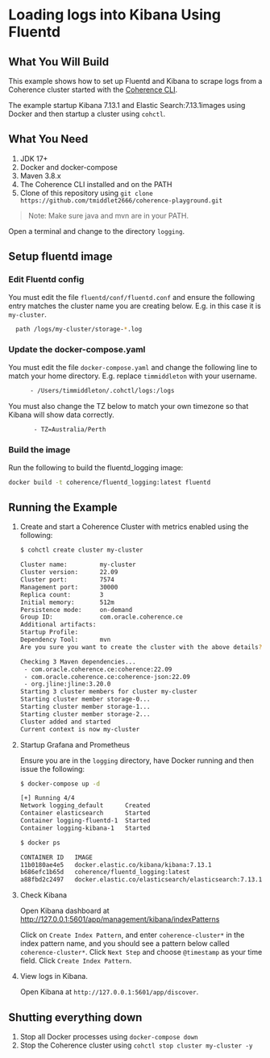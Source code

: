 # Loading logs into Kibana Using Fluentd

## What You Will Build

This example shows how to set up Fluentd and Kibana to scrape logs from a Coherence cluster 
started with the [Coherence CLI](https://github.com/oracle/coherence-cli).

The example startup Kibana 7.13.1 and Elastic Search:7.13.1images using Docker and then startup a cluster using 
`cohctl`.

## What You Need

1. JDK 17+
2. Docker and docker-compose
3. Maven 3.8.x
4. The Coherence CLI installed and on the PATH
5. Clone of this repository using `git clone https://github.com/tmiddlet2666/coherence-playground.git`
           
> Note: Make sure java and mvn are in your PATH.

Open a terminal and change to the directory `logging`.

## Setup fluentd image
 
### Edit Fluentd config

You must edit the file `fluentd/conf/fluentd.conf` and ensure the following entry matches the cluster
name you are creating below. E.g. in this case it is `my-cluster`.

```bash
  path /logs/my-cluster/storage-*.log
```
        
### Update the docker-compose.yaml

You must edit the file `docker-compose.yaml` and change the following line to match your
home directory. E.g. replace `timmiddleton` with your username.

```bash
      - /Users/timmiddleton/.cohctl/logs:/logs
```

You must also change the TZ below to match your own timezone so that Kibana will show data correctly.

```bash
       - TZ=Australia/Perth
```

### Build the image

Run the following to build the fluentd_logging image:

```bash
docker build -t coherence/fluentd_logging:latest fluentd
```

## Running the Example
     
1. Create and start a Coherence Cluster with metrics enabled using the following:

   ```bash
   $ cohctl create cluster my-cluster

   Cluster name:         my-cluster
   Cluster version:      22.09
   Cluster port:         7574
   Management port:      30000
   Replica count:        3
   Initial memory:       512m
   Persistence mode:     on-demand
   Group ID:             com.oracle.coherence.ce
   Additional artifacts: 
   Startup Profile:      
   Dependency Tool:      mvn
   Are you sure you want to create the cluster with the above details? (y/n) y

   Checking 3 Maven dependencies...
    - com.oracle.coherence.ce:coherence:22.09
    - com.oracle.coherence.ce:coherence-json:22.09
    - org.jline:jline:3.20.0
   Starting 3 cluster members for cluster my-cluster
   Starting cluster member storage-0...
   Starting cluster member storage-1...
   Starting cluster member storage-2...
   Cluster added and started
   Current context is now my-cluster
   ```    

2. Startup Grafana and Prometheus

   Ensure you are in the `logging` directory, have Docker running and then issue the following:

   ```bash
   $ docker-compose up -d  
   
   [+] Running 4/4
   Network logging_default      Created                                                                                                                                                                        0.0s
   Container elasticsearch      Started                                                                                                                                                                        0.6s
   Container logging-fluentd-1  Started                                                                                                                                                                        1.5s
   Container logging-kibana-1   Started  
   
   $ docker ps
   
   CONTAINER ID   IMAGE                                                  COMMAND                  CREATED          STATUS          PORTS                                                                                                    NAMES
   11b0180ae4e5   docker.elastic.co/kibana/kibana:7.13.1                 "/bin/tini -- /usr/l…"   27 seconds ago   Up 23 seconds   0.0.0.0:5601->5601/tcp, :::5601->5601/tcp                                                                logging-kibana-1
   b686efc1b65d   coherence/fluentd_logging:latest                       "tini -- /bin/entryp…"   27 seconds ago   Up 23 seconds   5140/tcp, 0.0.0.0:24224->24224/tcp, 0.0.0.0:24224->24224/udp, :::24224->24224/tcp, :::24224->24224/udp   logging-fluentd-1
   a88fbd2c2497   docker.elastic.co/elasticsearch/elasticsearch:7.13.1   "/bin/tini -- /usr/l…"   27 seconds ago   Up 24 seconds   0.0.0.0:9200->9200/tcp, :::9200->9200/tcp, 9300/tcp                                                      elasticsearch
   ```

3. Check Kibana
   
    Open Kibana dashboard at http://127.0.0.1:5601/app/management/kibana/indexPatterns
         
    Click on `Create Index Pattern`, and enter `coherence-cluster*` in the index pattern name, and you should see a pattern 
    below called `coherence-cluster*`.  Click `Next Step` and choose `@timestamp` as your time field. 
    Click `Create Index Pattern`.

4. View logs in Kibana.

   Open Kibana at `http://127.0.0.1:5601/app/discover`.

## Shutting everything down

1. Stop all Docker processes using `docker-compose down`
2. Stop the Coherence cluster using `cohctl stop cluster my-cluster -y`
